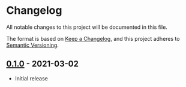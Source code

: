 # Changelog
All notable changes to this project will be documented in this file.

The format is based on [Keep a Changelog](https://keepachangelog.com/en/1.0.0/),
and this project adheres to [Semantic Versioning](https://semver.org/spec/v2.0.0.html).

## [0.1.0] - 2021-03-02
- Initial release

[Unreleased]: https://github.com/newAM/hackrfone/compare/v0.1.0...HEAD
[0.1.0]: https://github.com/newAM/hackrfone/releases/tag/v0.1.0
